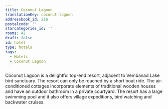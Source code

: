 ```yaml
---
title: Coconut Lagoon
translationKey: coconut-lagoon
addressbook_id: 216
postalcode: ''
starcategories_id: ''
rooms: 42
draft: false
id: hotel
type: hotels
tags:
  - Hotels
  - Coconut Lagoon
---
```

Coconut Lagoon is a delightful top-end resort, adjacent to Vembanad Lake bird sanctuary. The resort can only be reached by a short boat ride. The air-conditioned cottages incorporate elements of traditional wooden houses and have an outdoor bathroom in a private courtyard. The resort has a large swimming pool and it also offers village expeditions, bird watching and backwater cruises.